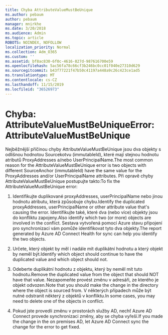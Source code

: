 ```yaml
---
title: Chyba AttributeValueMustBeUnique
ms.author: pebaum
author: pebaum
manager: mnirkhe
ms.date: 3/20/2018
ms.audience: Admin
ms.topic: article
ROBOTS: NOINDEX, NOFOLLOW
localization_priority: Normal
ms.collection: Adm_O365
ms.custom: ''
ms.assetid: bf8ac830-6f0c-4616-827d-987616700e59
ms.openlocfilehash: 5ac56fa78c66cf3b246bc0cc01f040e27310d629
ms.sourcegitcommit: b43f77221f47b50c41197a448a9c26c423ce1ad5
ms.translationtype: MT
ms.contentlocale: cs-CZ
ms.lasthandoff: 11/15/2019
ms.locfileid: "36526973"
---
```

# <a name="error-attributevaluemustbeunique"></a><span data-ttu-id="0ebc9-102">Chyba: AttributeValueMustBeUnique</span><span class="sxs-lookup"><span data-stu-id="0ebc9-102">Error: AttributeValueMustBeUnique</span></span>

<span data-ttu-id="0ebc9-103">Nejběžnější příčinou chyby AttributeValueMustBeUnique jsou dva objekty s odlišnou hodnotou Sourcekotvu (immutableId), které mají stejnou hodnotu atributů ProxyAddresses a/nebo UserPrincipalName.</span><span class="sxs-lookup"><span data-stu-id="0ebc9-103">The most common reason for the AttributeValueMustBeUnique error is two objects with different SourceAnchor (immutableId) have the same value for the ProxyAddresses and/or UserPrincipalName attributes.</span></span> <span data-ttu-id="0ebc9-104">Při opravě chyby AttributeValueMustBeUnique postupujte takto:</span><span class="sxs-lookup"><span data-stu-id="0ebc9-104">To fix the AttributeValueMustBeUnique error:</span></span>
  
1. <span data-ttu-id="0ebc9-105">Identifikujte duplikované proxyAddresses, userPrincipalName nebo jinou hodnotu atributu, která způsobuje chybu.</span><span class="sxs-lookup"><span data-stu-id="0ebc9-105">Identify the duplicated proxyAddresses, userPrincipalName or other attribute value that's causing the error.</span></span> <span data-ttu-id="0ebc9-106">Identifikujte také, které dva (nebo více) objekty jsou do konfliktu zapojeny.</span><span class="sxs-lookup"><span data-stu-id="0ebc9-106">Also identify which two (or more) objects are involved in the conflict.</span></span> <span data-ttu-id="0ebc9-107">Sestava vytvořená pomocí Azure stavu připojení pro synchronizaci vám pomůže identifikovat tyto dva objekty.</span><span class="sxs-lookup"><span data-stu-id="0ebc9-107">The report generated by Azure AD Connect Health for sync can help you identify the two objects.</span></span>
    
2. <span data-ttu-id="0ebc9-108">Určete, který objekt by měl i nadále mít duplikátní hodnotu a který objekt by neměl být.</span><span class="sxs-lookup"><span data-stu-id="0ebc9-108">Identify which object should continue to have the duplicated value and which object should not.</span></span>
    
3. <span data-ttu-id="0ebc9-109">Odeberte duplikátní hodnotu z objektu, který by neměl mít tuto hodnotu.</span><span class="sxs-lookup"><span data-stu-id="0ebc9-109">Remove the duplicated value from the object that should NOT have that value.</span></span> <span data-ttu-id="0ebc9-110">Nezapomeňte provést změnu v adresáři, ze kterého je objekt odvozen.</span><span class="sxs-lookup"><span data-stu-id="0ebc9-110">Note that you should make the change in the directory where the object is sourced from.</span></span> <span data-ttu-id="0ebc9-111">V některých případech může být nutné odstranit některý z objektů v konfliktu.</span><span class="sxs-lookup"><span data-stu-id="0ebc9-111">In some cases, you may need to delete one of the objects in conflict.</span></span>
    
4. <span data-ttu-id="0ebc9-112">Pokud jste provedli změnu v prostorách služby AD, nechť Azure AD Connect provede synchronizaci změny, aby se chyba vyřeší.</span><span class="sxs-lookup"><span data-stu-id="0ebc9-112">If you made the change in the on premises AD, let Azure AD Connect sync the change for the error to get fixed.</span></span>
    

